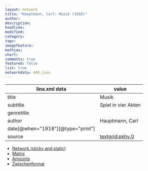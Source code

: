 ```yaml
---
layout: network
title: "Hauptmann, Carl: Musik (1918)"
author:
description:
headline:
modified:
category:
tags:
imagefeature: 
mathjax: 
chart: 
comments: true
featured: false
list: true
networkdata: 448.json
---
```

lina.xml data  | value
------------- | -------------
title|Musik
subtitle|Spiel in vier Akten
genretitle|
author|Hauptmann, Carl
date[@when="1918"][@type="print"]|
source|[textgrid:pkhv.0](https://textgridlab.org/1.0/tgcrud-public/rest/textgrid:pkhv.0/data)



* [Network (sticky and static)](/linas/network448)
* [Matrix](/linas/matrix448)
* [Amounts](/linas/amount448)
* [Zwischenformat](/linas/lina448 )
